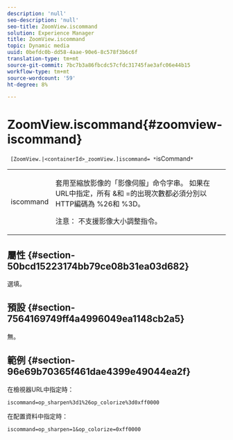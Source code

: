 ```yaml
---
description: 'null'
seo-description: 'null'
seo-title: ZoomView.iscommand
solution: Experience Manager
title: ZoomView.iscommand
topic: Dynamic media
uuid: 0befdc0b-dd58-4aae-90e6-8c578f3b6c6f
translation-type: tm+mt
source-git-commit: 7bc7b3a86fbcdc57cfdc31745fae3afc06e44b15
workflow-type: tm+mt
source-wordcount: '59'
ht-degree: 8%

---
```



# ZoomView.iscommand{#zoomview-iscommand}

` [ZoomView.|<containerId>_zoomView.]iscommand= *`isCommand`*`

<table id="table_06B5F795889E402FB6BCEA4D882E1422"> 
 <tbody> 
  <tr> 
   <td colname="col1"> <p> <span class="codeph"> <span class="varname"> iscommand</span> </span> </p> </td> 
   <td colname="col2"> <p> 套用至縮放影像的「影像伺服」命令字串。 如果在URL中指定，所有<span class="codeph"> &amp;</span>和<span class="codeph"> =</span>的出現次數都必須分別以HTTP編碼為<span class="codeph"> %26</span>和<span class="codeph"> %3D</span>。 </p> <p> <p>注意： 不支援影像大小調整指令。 </p> </p> </td> 
  </tr> 
 </tbody> 
</table>

## 屬性 {#section-50bcd15223174bb79ce08b31ea03d682}

選填。

## 預設 {#section-7564169749ff4a4996049ea1148cb2a5}

無。

## 範例 {#section-96e69b70365f461dae4399e49044ea2f}

在檢視器URL中指定時：

`iscommand=op_sharpen%3d1%26op_colorize%3d0xff0000`

在配置資料中指定時：

`iscommand=op_sharpen=1&op_colorize=0xff0000`
